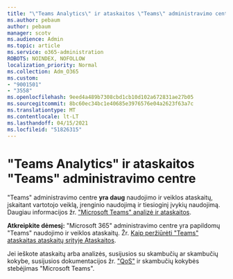 ```yaml
---
title: "\"Teams Analytics\" ir ataskaitos \"Teams\" administravimo centre"
ms.author: pebaum
author: pebaum
manager: scotv
ms.audience: Admin
ms.topic: article
ms.service: o365-administration
ROBOTS: NOINDEX, NOFOLLOW
localization_priority: Normal
ms.collection: Adm_O365
ms.custom:
- "9001501"
- "3558"
ms.openlocfilehash: 9eed4a489b7308cbd1cb10d102a672831ae27b05
ms.sourcegitcommit: 8bc60ec34bc1e40685e3976576e04a2623f63a7c
ms.translationtype: MT
ms.contentlocale: lt-LT
ms.lasthandoff: 04/15/2021
ms.locfileid: "51826315"
---
```

# <a name="teams-analytics-and-reports-in-the-teams-admin-center"></a>"Teams Analytics" ir ataskaitos "Teams" administravimo centre

"Teams" administravimo centre **yra daug** naudojimo ir veiklos ataskaitų, įskaitant vartotojo veiklą, įrenginio naudojimą ir tiesioginį įvykių naudojimą. Daugiau informacijos žr. ["Microsoft Teams" analizė ir ataskaitos](https://docs.microsoft.com/microsoftteams/teams-analytics-and-reports/teams-reporting-reference).

**Atkreipkite dėmesį:** "Microsoft 365" administravimo centre yra papildomų "Teams" naudojimo ir veiklos ataskaitų. Žr. [Kaip peržiūrėti "Teams" ataskaitas ataskaitų srityje Ataskaitos](https://docs.microsoft.com/microsoftteams/teams-activity-reports#how-to-view-the-teams-reports-in-the-reports-dashboard).

Jei ieškote ataskaitų arba analizės,  susijusios su skambučių ar skambučių kokybe, susijusios dokumentacijos žr. ["QoS"](https://docs.microsoft.com/microsoftteams/monitor-call-quality-qos) ir skambučių kokybės stebėjimas "Microsoft Teams".

